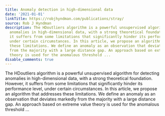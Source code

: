```yaml
---
title: Anomaly detection in high-dimensional data
date: '2021-01-01'
linkTitle: https://robjhyndman.com/publications/stray/
source: Rob J Hyndman
description: The HDoutliers algorithm is a powerful unsupervised algorithm for detecting
  anomalies in high-dimensional data, with a strong theoretical foundation. However,
  it suffers from some limitations that significantly hinder its performance level,
  under certain circumstances. In this article, we propose an algorithm that addresses
  these limitations. We define an anomaly as an observation that deviates markedly
  from the majority with a large distance gap. An approach based on extreme value
  theory is used for the anomalous threshold ...
disable_comments: true
---
```

The HDoutliers algorithm is a powerful unsupervised algorithm for detecting anomalies in high-dimensional data, with a strong theoretical foundation. However, it suffers from some limitations that significantly hinder its performance level, under certain circumstances. In this article, we propose an algorithm that addresses these limitations. We define an anomaly as an observation that deviates markedly from the majority with a large distance gap. An approach based on extreme value theory is used for the anomalous threshold ...